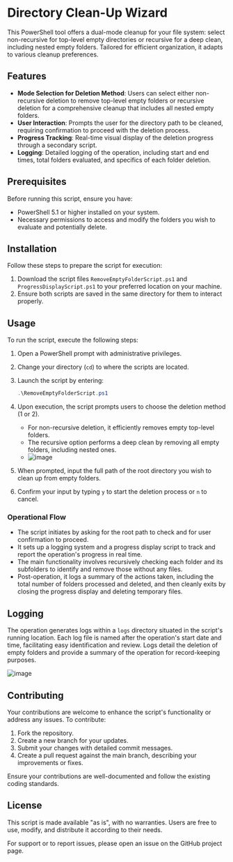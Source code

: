 # Directory Clean-Up Wizard

This PowerShell tool offers a dual-mode cleanup for your file system: select non-recursive for top-level empty directories or recursive for a deep clean, including nested empty folders. Tailored for efficient organization, it adapts to various cleanup preferences.

## Features

- **Mode Selection for Deletion Method**: Users can select either non-recursive deletion to remove top-level empty folders or recursive deletion for a comprehensive cleanup that includes all nested empty folders.
- **User Interaction**: Prompts the user for the directory path to be cleaned, requiring confirmation to proceed with the deletion process.
- **Progress Tracking**: Real-time visual display of the deletion progress through a secondary script.
- **Logging**: Detailed logging of the operation, including start and end times, total folders evaluated, and specifics of each folder deletion.

## Prerequisites

Before running this script, ensure you have:
- PowerShell 5.1 or higher installed on your system.
- Necessary permissions to access and modify the folders you wish to evaluate and potentially delete.

## Installation

Follow these steps to prepare the script for execution:

1. Download the script files `RemoveEmptyFolderScript.ps1` and `ProgressDisplayScript.ps1` to your preferred location on your machine.
2. Ensure both scripts are saved in the same directory for them to interact properly.

## Usage

To run the script, execute the following steps:

1. Open a PowerShell prompt with administrative privileges.
2. Change your directory (`cd`) to where the scripts are located.
3. Launch the script by entering:
    ```powershell
    .\RemoveEmptyFolderScript.ps1
    ```
4. Upon execution, the script prompts users to choose the deletion method (1 or 2).
    - For non-recursive deletion, it efficiently removes empty top-level folders.
    - The recursive option performs a deep clean by removing all empty folders, including nested ones.
    - ![image](https://github.com/jonasyr/Directory-Clean-Up-Wizard/assets/62521337/11e79335-04c0-41a3-9b89-e92313ba5d2c)

4. When prompted, input the full path of the root directory you wish to clean up from empty folders.
5. Confirm your input by typing `y` to start the deletion process or `n` to cancel.

### Operational Flow

- The script initiates by asking for the root path to check and for user confirmation to proceed.
- It sets up a logging system and a progress display script to track and report the operation's progress in real time.
- The main functionality involves recursively checking each folder and its subfolders to identify and remove those without any files.
- Post-operation, it logs a summary of the actions taken, including the total number of folders processed and deleted, and then cleanly exits by closing the progress display and deleting temporary files.

## Logging

The operation generates logs within a `logs` directory situated in the script's running location. Each log file is named after the operation's start date and time, facilitating easy identification and review. Logs detail the deletion of empty folders and provide a summary of the operation for record-keeping purposes.

![image](https://github.com/jonasyr/Directory-Clean-Up-Wizard/assets/62521337/c3f31ab4-2f35-4efa-b10f-e005499b87d5)


## Contributing

Your contributions are welcome to enhance the script's functionality or address any issues. To contribute:

1. Fork the repository.
2. Create a new branch for your updates.
3. Submit your changes with detailed commit messages.
4. Create a pull request against the main branch, describing your improvements or fixes.

Ensure your contributions are well-documented and follow the existing coding standards.

## License

This script is made available "as is", with no warranties. Users are free to use, modify, and distribute it according to their needs.

For support or to report issues, please open an issue on the GitHub project page.
